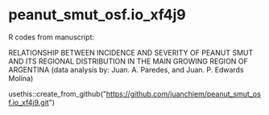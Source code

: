 # peanut_smut_osf.io_xf4j9

R codes from manuscript: 

RELATIONSHIP BETWEEN INCIDENCE AND SEVERITY OF PEANUT SMUT AND ITS REGIONAL DISTRIBUTION IN THE MAIN GROWING REGION OF ARGENTINA
(data analysis by: Juan. A. Paredes, and Juan. P. Edwards Molina)

usethis::create_from_github("https://github.com/juanchiem/peanut_smut_osf.io_xf4j9.git")

